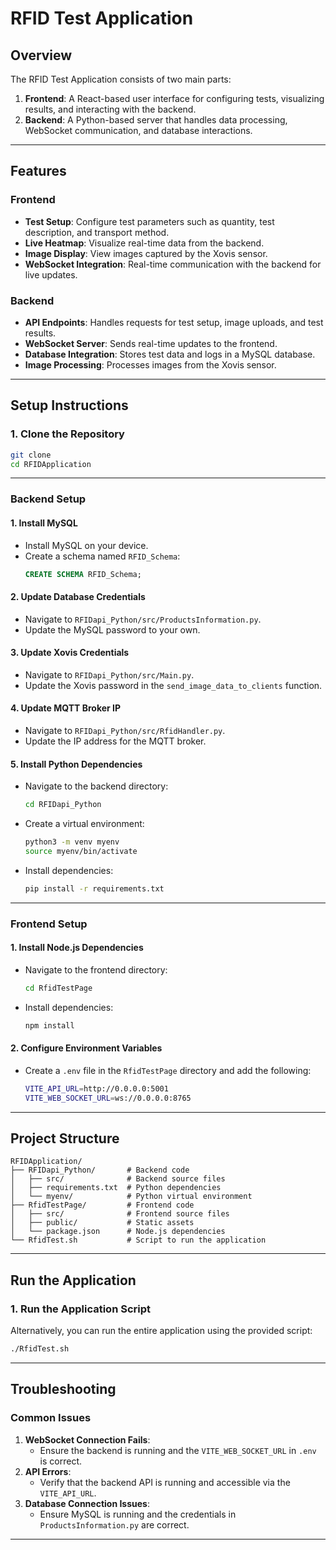 # RFID Test Application

##  Overview
The RFID Test Application consists of two main parts:
1. **Frontend**: A React-based user interface for configuring tests, visualizing results, and interacting with the backend.
2. **Backend**: A Python-based server that handles data processing, WebSocket communication, and database interactions.

---

## Features
### Frontend
- **Test Setup**: Configure test parameters such as quantity, test description, and transport method.
- **Live Heatmap**: Visualize real-time data from the backend.
- **Image Display**: View images captured by the Xovis sensor.
- **WebSocket Integration**: Real-time communication with the backend for live updates.

### Backend
- **API Endpoints**: Handles requests for test setup, image uploads, and test results.
- **WebSocket Server**: Sends real-time updates to the frontend.
- **Database Integration**: Stores test data and logs in a MySQL database.
- **Image Processing**: Processes images from the Xovis sensor.

---

## Setup Instructions

### 1. Clone the Repository
```bash
git clone  
cd RFIDApplication
```

---

### Backend Setup

#### 1. Install MySQL
- Install MySQL on your device.
- Create a schema named `RFID_Schema`:
  ```sql
  CREATE SCHEMA RFID_Schema;
  ```

#### 2. Update Database Credentials
- Navigate to `RFIDapi_Python/src/ProductsInformation.py`.
- Update the MySQL password to your own.

#### 3. Update Xovis Credentials
- Navigate to `RFIDapi_Python/src/Main.py`.
- Update the Xovis password in the `send_image_data_to_clients` function.

#### 4. Update MQTT Broker IP
- Navigate to `RFIDapi_Python/src/RfidHandler.py`.
- Update the IP address for the MQTT broker.

#### 5. Install Python Dependencies
- Navigate to the backend directory:
  ```bash
  cd RFIDapi_Python
  ```
- Create a virtual environment:
  ```bash
  python3 -m venv myenv
  source myenv/bin/activate
  ```
- Install dependencies:
  ```bash
  pip install -r requirements.txt
  ```

---

### Frontend Setup

#### 1. Install Node.js Dependencies
- Navigate to the frontend directory:
  ```bash
  cd RfidTestPage
  ```
- Install dependencies:
  ```bash
  npm install
  ```

#### 2. Configure Environment Variables
- Create a `.env` file in the `RfidTestPage` directory and add the following:
  ```bash
  VITE_API_URL=http://0.0.0.0:5001
  VITE_WEB_SOCKET_URL=ws://0.0.0.0:8765
  ```

---

## Project Structure
```
RFIDApplication/
├── RFIDapi_Python/       # Backend code
│   ├── src/              # Backend source files
│   ├── requirements.txt  # Python dependencies
│   └── myenv/            # Python virtual environment
├── RfidTestPage/         # Frontend code
│   ├── src/              # Frontend source files
│   ├── public/           # Static assets
│   └── package.json      # Node.js dependencies
└── RfidTest.sh           # Script to run the application
```

---

##  Run the Application

### 1. Run the Application Script
Alternatively, you can run the entire application using the provided script:
```bash
./RfidTest.sh
```

---

## Troubleshooting

### Common Issues
1. **WebSocket Connection Fails**:
   - Ensure the backend is running and the `VITE_WEB_SOCKET_URL` in `.env` is correct.
2. **API Errors**:
   - Verify that the backend API is running and accessible via the `VITE_API_URL`.
3. **Database Connection Issues**:
   - Ensure MySQL is running and the credentials in `ProductsInformation.py` are correct.

---
